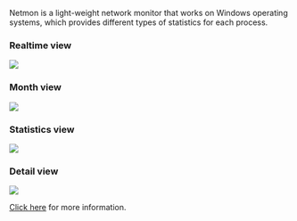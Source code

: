 Netmon is a light-weight network monitor that works on Windows operating systems, which provides different types of statistics for each process.

### Realtime view ###

<img src='http://win32-netmon.googlecode.com/svn/trunk/html/realtime.png'>

<h3>Month view</h3>

<img src='http://win32-netmon.googlecode.com/svn/trunk/html/month.png'>

<h3>Statistics view</h3>

<img src='http://win32-netmon.googlecode.com/svn/trunk/html/statistics.png'>

<h3>Detail view</h3>

<img src='http://win32-netmon.googlecode.com/svn/trunk/html/detail.png'>

<a href='http://www.cnblogs.com/F-32/p/3166117.html'>Click here</a> for more information.